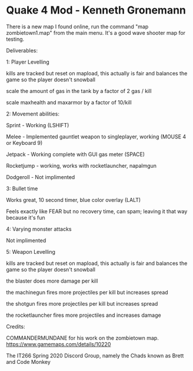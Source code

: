 # Quake 4 Mod - Kenneth Gronemann

There is a new map I found online, run the command "map zombietown1.map" from the main menu. It's a good wave shooter map for testing.

Deliverables:

1: Player Levelling

kills are tracked but reset on mapload, this actually is fair and balances the game so the player doesn't snowball

scale the amount of gas in the tank by a factor of 2 gas / kill

scale maxhealth and maxarmor by a factor of 10/kill

2: Movement abilities:

Sprint - Working (LSHIFT)

Melee - Implemented gauntlet weapon to singleplayer, working (MOUSE 4 or Keyboard 9)

Jetpack - Working complete with GUI gas meter (SPACE)

Rocketjump - working, works with rocketlauncher, napalmgun

Dodgeroll - Not implimented

3: Bullet time

Works great, 10 second timer, blue color overlay (LALT)

Feels exactly like FEAR but no recovery time, can spam; leaving it that way because it's fun

4: Varying monster attacks

Not implimented

5: Weapon Levelling

kills are tracked but reset on mapload, this actually is fair and balances the game so the player doesn't snowball

the blaster does more damage per kill

the machinegun fires more projectiles per kill but increases spread

the shotgun fires more projectiles per kill but increases spread

the rocketlauncher fires more projectiles and increases damage

Credits:

COMMANDERMUNDANE for his work on the zombietown map. https://www.gamemaps.com/details/10220

The IT266 Spring 2020 Discord Group, namely the Chads known as Brett and Code Monkey